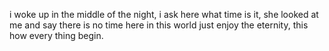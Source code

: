 i woke up in the middle of the night, 
i ask here what time is it, 
she looked at me and say there is no time here in this world just enjoy the eternity,
this how every thing begin.
